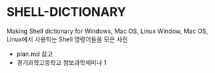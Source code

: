 # SHELL-DICTIONARY
Making Shell dictionary for Windows, Mac OS, Linux 
Window, Mac OS, Linux에서 사용되는 Shell 명령어들을 모은 사전
- plan.md 참고
- 경기과학고등학교 정보과학세미나 1
